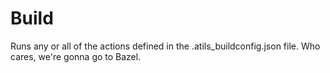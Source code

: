 # Build
Runs any or all of the actions defined in the .atils_buildconfig.json file. Who cares, we're gonna go to Bazel.